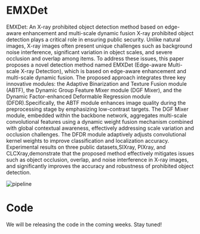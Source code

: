 # EMXDet
EMXDet: An X-ray prohibited object  detection method based on  edge-aware enhancement and multi-scale dynamic fusion
X-ray prohibited object detection plays a critical role in ensuring public security. Unlike natural images, X-ray images often present unique challenges such as background noise interference, significant variation in object scales, and severe occlusion and overlap among items. To address these issues, this paper proposes a novel detection method named EMXDet (Edge-aware Multi-scale X-ray Detection), which is based on edge-aware enhancement and multi-scale dynamic fusion. The proposed approach integrates three key innovative modules: the Adaptive Binarization and Texture Fusion module (ABTF), the Dynamic Group Feature Mixer module (DGF Mixer), and the Dynamic Factor-enhanced Deformable Regression module (DFDR).Specifically, the ABTF module enhances image quality during the preprocessing stage by emphasizing low-contrast targets. The DGF Mixer module, embedded within the backbone network, aggregates multi-scale convolutional features using a dynamic weight fusion mechanism combined with global contextual awareness, effectively addressing scale variation and occlusion challenges. The DFDR module adaptively adjusts convolutional kernel weights to improve classification and localization accuracy. Experimental results on three public datasets,SIXray, PIXray, and CLCXray,demonstrate that the proposed method effectively mitigates issues such as object occlusion, overlap, and noise interference in X-ray images, and significantly improves the accuracy and robustness of prohibited object detection.

![pipeline]([...](https://github.com/wenqiuL/EMXDet/blob/main/assets/pipeline.png?raw=true))

# Code
We will be releasing the code in the coming weeks. Stay tuned!
